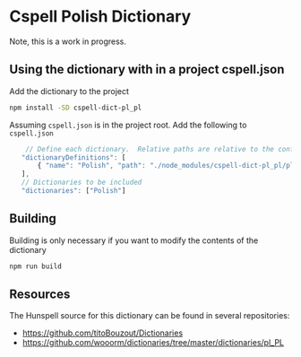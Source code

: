 # Cspell Polish Dictionary

Note, this is a work in progress.

## Using the dictionary with in a project cspell.json

Add the dictionary to the project
```sh
npm install -SD cspell-dict-pl_pl
```

Assuming `cspell.json` is in the project root.  Add the following to `cspell.json`
```javascript
    // Define each dictionary.  Relative paths are relative to the config file.
   "dictionaryDefinitions": [
       { "name": "Polish", "path": "./node_modules/cspell-dict-pl_pl/pl_pl.trie.gz"}
   ],
   // Dictionaries to be included
   "dictionaries": ["Polish"]
```


## Building

Building is only necessary if you want to modify the contents of the dictionary

```sh
npm run build
```

## Resources

The Hunspell source for this dictionary can be found in several repositories:

* https://github.com/titoBouzout/Dictionaries
* https://github.com/wooorm/dictionaries/tree/master/dictionaries/pl_PL

